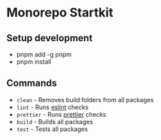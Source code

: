 <!--
 * @Author: SlahserZ
 * @Date: 2023-01-05 17:20:48
 * @LastEditors: SlahserZ Renli.Zou@lotuscars.com.cn
 * @LastEditTime: 2023-01-11 14:45:44
 * @FilePath: /monorepo-startkit/README.md
 * @Description: 这是默认设置,请设置`customMade`, 打开koroFileHeader查看配置 进行设置: https://github.com/OBKoro1/koro1FileHeader/wiki/%E9%85%8D%E7%BD%AE
-->

# Monorepo Startkit

## Setup development

- pnpm add -g pnpm
- pnpm install

## Commands

- `clean` - Removes build folders from all packages
- `lint` - Runs [eslint](https://eslint.org/) checks
- `prettier` - Runs [prettier](https://prettier.io/) checks
- `build` - Builds all packages
- `test` - Tests all packages
